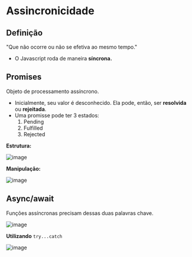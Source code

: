 # Assincronicidade
## Definição
   "Que não ocorre ou não se efetiva ao mesmo tempo."</br>

   - O Javascript roda de maneira <b>síncrona.</b>

## Promises
   Objeto de processamento assíncrono.</br>

   - Inicialmente, seu valor é desconhecido. Ela pode, então, ser <b>resolvida</b> ou <b>rejeitada</b>.
   - Uma promisse pode ter 3 estados:</br>
        1. Pending</br>
        2. Fulfilled</br>
        3. Rejected</br>
    
   <b>Estrutura:</b></br>

![image](https://user-images.githubusercontent.com/55243757/151249256-7b4ba3f6-fad2-4e87-9049-dd1aef6cb291.png)</br>

   <b>Manipulação:</b></br>

![image](https://user-images.githubusercontent.com/55243757/151250057-1db520b0-d986-4056-9561-bfaf58f1aa9b.png)</br>

## Async/await
   Funções assíncronas precisam dessas duas palavras chave.</br>

![image](https://user-images.githubusercontent.com/55243757/151255322-97133c76-1b01-4eb1-99c6-c343c23480c8.png)</br>

   <b>Utilizando</b> `try...catch`</br>

![image](https://user-images.githubusercontent.com/55243757/151256002-245bfc51-c229-4ea1-ba2e-c15db17e93ad.png)</br>